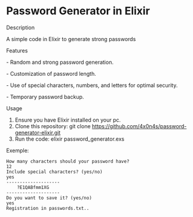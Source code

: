 # Password Generator in Elixir

Description

A simple code in Elixir to generate strong passwords 

Features

  \-	Random and strong password generation.
  
  \-  Customization of password length. 
  
  \-	Use of special characters, numbers, and letters for optimal security. 
  
  \- Temporary password backup. 

Usage

  1.	Ensure you have Elixir installed on your pc.
  2.	Clone this repository: git clone https://github.com/4x0n4s/password-generator-elixir.git
  3.	Run the code: elixir password_generator.exs


Exemple:
```
How many characters should your password have?
12
Include special characters? (yes/no)
yes
--------------------
    ?E1QABfmm1XG    
--------------------
Do you want to save it? (yes/no)
yes
Registration in passwords.txt..
```
